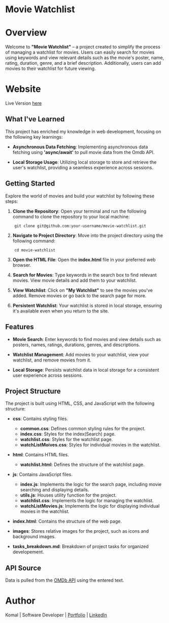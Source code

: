 # **Movie Watchlist**

# Overview

Welcome to **"Movie Watchlist"** – a project created to simplify the process of managing a watchlist for movies. Users can easily search for movies using keywords and view relevant details such as the movie's poster, name, rating, duration, genre, and a brief description. Additionally, users can add movies to their watchlist for future viewing.

# Website

Live Version [here](https://movieswatchlist03.netlify.app/)

## What I've Learned

This project has enriched my knowledge in web development, focusing on the following key learnings:

- **Asynchronous Data Fetching**:  Implementing asynchronous data fetching using **'async/await'** to pull movie data from the Omdb API.

- **Local Storage Usage**: Utilizing local storage to store and retrieve the user's watchlist, providing a seamless experience across sessions.

## Getting Started

Explore the world of movies and build your watchlist by following these steps:

1. **Clone the Repository**: Open your terminal and run the following command to clone the repository to your local machine:
```
    git clone git@github.com:your-username/movie-watchlist.git
```

2. **Navigate to Project Directory**: Move into the project directory using the following command:
```
    cd movie-watchlist
```

3. **Open the HTML File**: Open the **index.html** file in your preferred web browser.

4. **Search for Movies**: Type keywords in the search box to find relevant movies. View movie details and add them to your watchlist.

5. **View Watchlist**: Click on **"My Watchlist"** to see the movies you've added. Remove movies or go back to the search page for more.

6. **Persistent Watchlist**: Your watchlist is stored in local storage, ensuring it's available even when you return to the site.

## Features

- **Movie Search**: Enter keywords to find movies and view details such as posters, names, ratings, durations, genres, and descriptions.

- **Watchlist Management**: Add movies to your watchlist, view your watchlist, and remove movies from it.

- **Local Storage**: Persists watchlist data in local storage for a consistent user experience across sessions.

## Project Structure

The project is built using HTML, CSS, and JavaScript with the following structure:

- **css**: Contains styling files.
    - **common.css**: Defines common styling rules for the project.
    - **index.css**: Styles for the index(Search) page. 
    - **watchlist.css**: Styles for the watchlist page. 
    - **watchListMoives.css**: Styles for individual movies in the watchlist. 

- **html**: Contains HTML files.
    - **watchlist.html**: Defines the structure of the watchlist page.

- **js**: Contains JavaScript files. 
    - **index.js**: Implements the logic for the search page, including movie searching and displaying details.
    - **utils.js**: Houses utility function for the project. 
    - **watchlist.css**: Implements the logic for managing the watchlist.
    - **watchListMovies.js**: Implements the logic for displaying individual movies in the watchlist.

- **index.html**: Contains the structure of the web page. 

- **images**: Stores relative images for the project, such as icons and background images.

- **tasks_breakdown.md**: Breakdown of project tasks for organized developement.

## API Source

Data is pulled from the [OMDb API](https://www.omdbapi.com/) using the entered text. 

# Author

Komal | Software Developer | [Portfolio](https://kaurkomal.com/) | [LinkedIn](https://www.linkedin.com/in/hssa03/)

